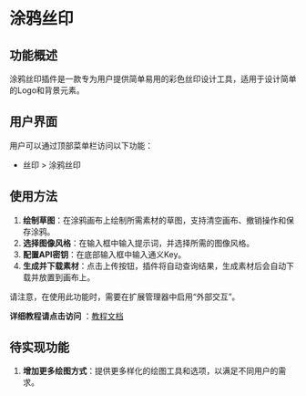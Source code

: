# 涂鸦丝印

## 功能概述

涂鸦丝印插件是一款专为用户提供简单易用的彩色丝印设计工具，适用于设计简单的Logo和背景元素。

## 用户界面

用户可以通过顶部菜单栏访问以下功能：
- 丝印 > 涂鸦丝印

## 使用方法

1. **绘制草图**：在涂鸦画布上绘制所需素材的草图，支持清空画布、撤销操作和保存涂鸦。
2. **选择图像风格**：在输入框中输入提示词，并选择所需的图像风格。
3. **配置API密钥**：在底部输入框中输入通义Key。
4. **生成并下载素材**：点击上传按钮，插件将自动查询结果，生成素材后会自动下载并放置到画布上。

请注意，在使用此功能时，需要在扩展管理器中启用“外部交互”。

**详细教程请点击访问** ：[教程文档](https://lceda001.feishu.cn/wiki/DiHQw2gcyitmcYkeQLwcPNsvnw0)
## 待实现功能

1. **增加更多绘图方式**：提供更多样化的绘图工具和选项，以满足不同用户的需求。
